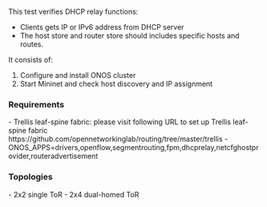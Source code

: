 This test verifies DHCP relay functions:
  - Clients gets IP or IPv6 address from DHCP server
  - The host store and router store should includes specific hosts and routes.

It consists of:
1) Configure and install ONOS cluster
2) Start Mininet and check host discovery and IP assignment

<h3>Requirements</h3>
 - Trellis leaf-spine fabric: please visit following URL to set up Trellis leaf-spine fabric
 https://github.com/opennetworkinglab/routing/tree/master/trellis
 - ONOS_APPS=drivers,openflow,segmentrouting,fpm,dhcprelay,netcfghostprovider,routeradvertisement

<h3>Topologies</h3>
- 2x2 single ToR
- 2x4 dual-homed ToR
